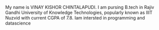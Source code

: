 My name is VINAY KISHOR CHINTALAPUDI. I am pursing B.tech in Rajiv Gandhi University of Knowledge Technologies, popularly known as IIIT Nuzvid with current CGPA of 7.8. Iam intersted in programming and datascience
